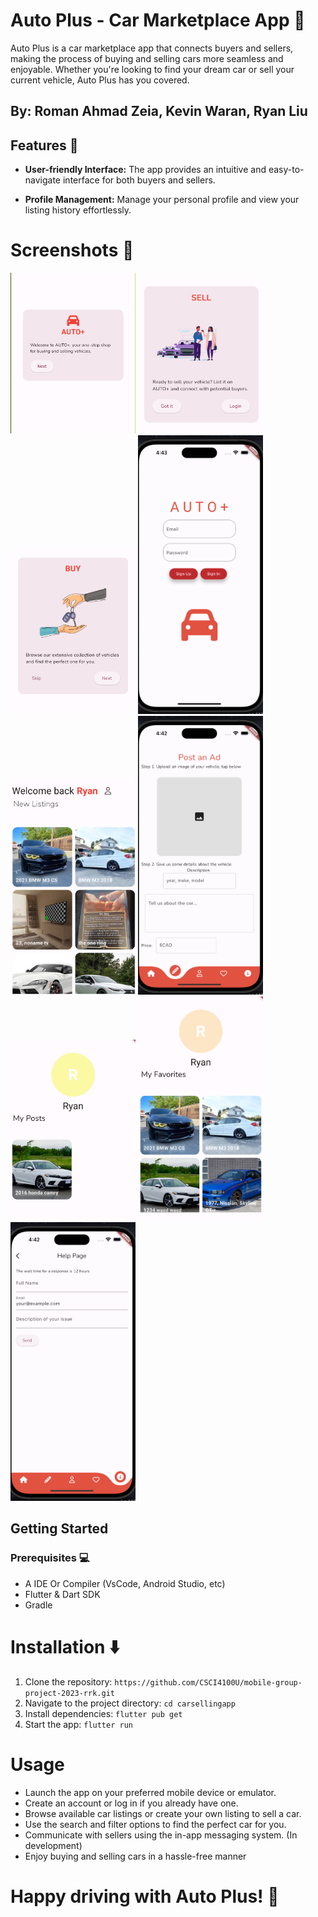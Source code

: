 # Auto Plus - Car Marketplace App 🚗

Auto Plus is a car marketplace app that connects buyers and sellers, making the process of buying and selling cars more seamless and enjoyable. Whether you're looking to find your dream car or sell your current vehicle, Auto Plus has you covered.

## By: Roman Ahmad Zeia, Kevin Waran, Ryan Liu

## Features 📱

- **User-friendly Interface:** The app provides an intuitive and easy-to-navigate interface for both buyers and sellers.

- **Profile Management:** Manage your personal profile and view your listing history effortlessly.

# Screenshots 📸
<img src="carsellingapp/screenshots/screenshot1.png" alt="image" width="200" height="auto">
<img src="carsellingapp/screenshots/screenshot2.png" alt="image" width="200" height="auto">
<img src="carsellingapp/screenshots/screenshot3.png" alt="image" width="200" height="auto">
<img src="carsellingapp/screenshots/screenshot4.png" alt="image" width="200" height="auto">
<img src="carsellingapp/screenshots/screenshot5.png" alt="image" width="200" height="auto">
<img src="carsellingapp/screenshots/screenshot6.png" alt="image" width="200" height="auto">
<img src="carsellingapp/screenshots/screenshot7.png" alt="image" width="200" height="auto">
<img src="carsellingapp/screenshots/screenshot8.png" alt="image" width="200" height="auto">
<img src="carsellingapp/screenshots/screenshot9.png" alt="image" width="200" height="auto">


## Getting Started

### Prerequisites 💻

- A IDE Or Compiler (VsCode, Android Studio, etc)
- Flutter & Dart SDK
- Gradle

# Installation ⬇️

1. Clone the repository: `https://github.com/CSCI4100U/mobile-group-project-2023-rrk.git`
2. Navigate to the project directory: `cd carsellingapp`
3. Install dependencies: `flutter pub get`
4. Start the app: `flutter run`

# Usage
- Launch the app on your preferred mobile device or emulator.
- Create an account or log in if you already have one.
- Browse available car listings or create your own listing to sell a car.
- Use the search and filter options to find the perfect car for you.
- Communicate with sellers using the in-app messaging system. (In development)
- Enjoy buying and selling cars in a hassle-free manner




# Happy driving with Auto Plus! 🚗

